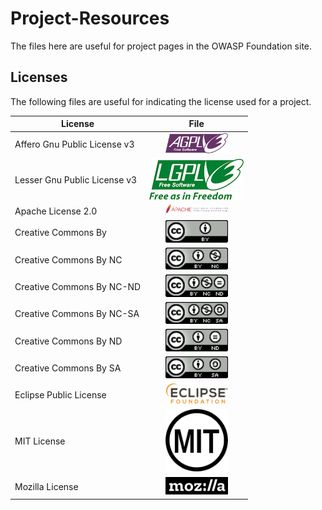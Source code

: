 # Project-Resources
The files here are useful for project pages in the OWASP Foundation site.

## Licenses
The following files are useful for indicating the license used for a project.

| License        | File           |
| ------------- |:-------------:|
| Affero Gnu Public License v3 | <img src="license_agplv3_155x51.png" width="100px"/> |
| Lesser Gnu Public License v3 | <img src="license_alplv3.png"/> |
| Apache License 2.0 | <img src="license_asf_logo_wide_small.png" width="100px"/> |
| Creative Commons By | <img src="license_ccby_88x31.png" width="100px"/> |
| Creative Commons By NC | <img src="license_ccbync_88x31.png" width="100px"/> |
| Creative Commons By NC-ND | <img src="license_ccbyncnd_88x31.png" width="100px"/> |
| Creative Commons By NC-SA | <img src="license_ccbyncsa_88x31.png" width="100px"/> |
| Creative Commons By ND | <img src="license_ccbynd_88x31.png" width="100px"/> |
| Creative Commons By SA | <img src="license_ccbysa_88x31.png" width="100px"/> |
| Eclipse Public License | <img src="license_eclipse.png" width="100px"/> |
| MIT License | <img src="license_mit.png" width="100px"/> |
| Mozilla License | <img src="license_mozilla.png" width="100px"/> |
